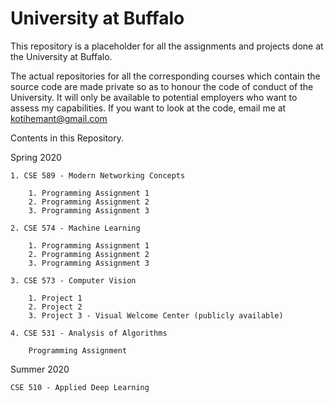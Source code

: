 # University at Buffalo

This repository is a placeholder for all the assignments and projects done at the University at Buffalo.

The actual repositories for all the corresponding courses which contain the source code are made private so as to honour the code of conduct of the University. It will only be available to potential employers who want to assess my capabilities. If you want to look at the code, email me at kotihemant@gmail.com

Contents in this Repository.

Spring 2020

    1. CSE 589 - Modern Networking Concepts

        1. Programming Assignment 1
        2. Programming Assignment 2
        3. Programming Assignment 3

    2. CSE 574 - Machine Learning
    
        1. Programming Assignment 1
        2. Programming Assignment 2
        3. Programming Assignment 3

    3. CSE 573 - Computer Vision

        1. Project 1
        2. Project 2
        3. Project 3 - Visual Welcome Center (publicly available)

    4. CSE 531 - Analysis of Algorithms

        Programming Assignment


Summer 2020

    CSE 510 - Applied Deep Learning
